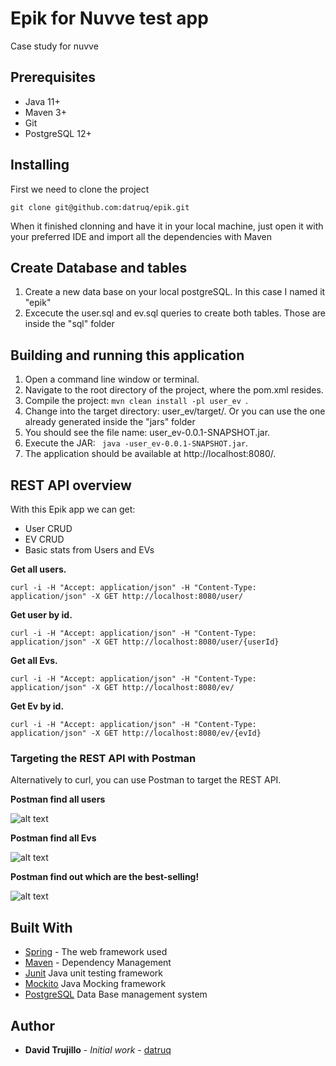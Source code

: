# Epik for Nuvve test app

Case study for nuvve

## Prerequisites

* Java 11+
* Maven 3+
* Git
* PostgreSQL 12+

## Installing

First we need to clone the project

````git clone git@github.com:datruq/epik.git````

When it finished clonning and have it in your local machine, just open it with your preferred IDE and import all the dependencies with Maven

## Create Database and tables

1. Create a new data base on your local postgreSQL. In this case I named it "epik"
2. Excecute the user.sql and ev.sql queries to create both tables. Those are inside the "sql" folder
  
## Building and running this application

1. Open a command line window or terminal.
2. Navigate to the root directory of the project, where the pom.xml resides.
3. Compile the project: ```mvn clean install -pl user_ev ```.
4. Change into the target directory: user_ev/target/. Or you can use the one already generated inside the "jars" folder
5. You should see the file name: user_ev-0.0.1-SNAPSHOT.jar.
6. Execute the JAR: ``` java -user_ev-0.0.1-SNAPSHOT.jar```.
7. The application should be available at http://localhost:8080/.

## REST API overview

With this Epik app we can get:
* User CRUD
* EV CRUD
* Basic stats from Users and EVs

**Get all users.**

````curl -i -H "Accept: application/json" -H "Content-Type: application/json" -X GET http://localhost:8080/user/````

**Get user by id.**

````curl -i -H "Accept: application/json" -H "Content-Type: application/json" -X GET http://localhost:8080/user/{userId}````

**Get all Evs.**

````curl -i -H "Accept: application/json" -H "Content-Type: application/json" -X GET http://localhost:8080/ev/````

**Get Ev by id.**

````curl -i -H "Accept: application/json" -H "Content-Type: application/json" -X GET http://localhost:8080/ev/{evId}````


### Targeting the REST API with Postman
Alternatively to curl, you can use Postman to target the REST API.


**Postman find all users**

![alt text](https://github.com/datruq/epik/blob/master/img/findAllUsers.png)

**Postman find all Evs**

![alt text](https://github.com/datruq/epik/blob/master/img/findAllEvs.png)


**Postman find out which are the best-selling!**

![alt text](https://github.com/datruq/epik/blob/master/img/getMostPopularModels.png)


## Built With

* [Spring](https://spring.io/) - The web framework used
* [Maven](https://maven.apache.org/) - Dependency Management
* [Junit](http://junit.org/junit4/) Java unit testing framework
* [Mockito](https://site.mockito.org/) Java Mocking framework
* [PostgreSQL](https://site.mockito.org/) Data Base management system


## Author

* **David Trujillo** - *Initial work* - [datruq](https://github.com/datruq)


